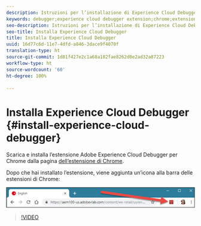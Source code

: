 ```yaml
---
description: Istruzioni per l’installazione di Experience Cloud Debugger
keywords: debugger;experience cloud debugger extension;chrome;extension;install
seo-description: Istruzioni per l’installazione di Experience Cloud Debugger
seo-title: Installa Experience Cloud Debugger
title: Installa Experience Cloud Debugger
uuid: 16d77c6d-11e7-4dfd-a846-3dace9f4070f
translation-type: ht
source-git-commit: 1d81f427e2c1a68a182fae8262d0e2ad32a87223
workflow-type: ht
source-wordcount: '60'
ht-degree: 100%

---
```



# Installa Experience Cloud Debugger {#install-experience-cloud-debugger}

Scarica e installa l’estensione Adobe Experience Cloud Debugger per Chrome dalla pagina [dell’estensione di Chrome](https://chrome.google.com/webstore/detail/adobe-experience-cloud-de/ocdmogmohccmeicdhlhhgepeaijenapj).

Dopo che hai installato l’estensione, viene aggiunta un’icona alla barra delle estensioni di Chrome:

![](assets/start-icon.jpg)

>[!VIDEO](https://video.tv.adobe.com/v/23114t2/?captions=ita)
